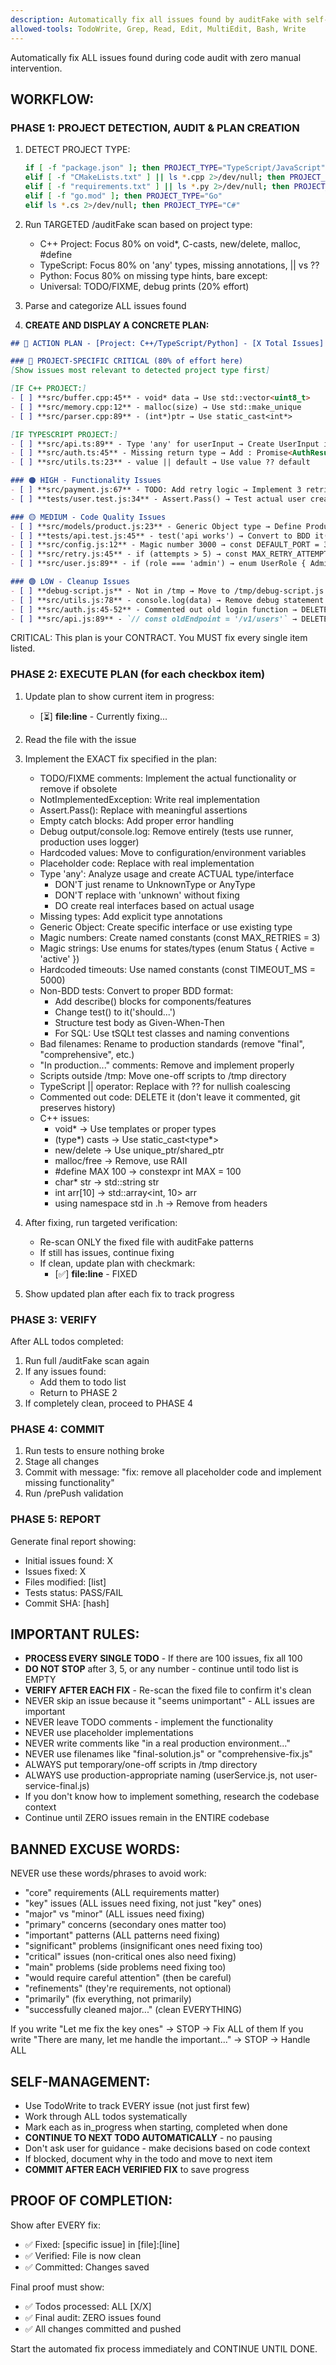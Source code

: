 ```yaml
---
description: Automatically fix all issues found by auditFake with self-managed workflow
allowed-tools: TodoWrite, Grep, Read, Edit, MultiEdit, Bash, Write
---
```


Automatically fix ALL issues found during code audit with zero manual intervention.

## WORKFLOW:

### PHASE 1: PROJECT DETECTION, AUDIT & PLAN CREATION
1. DETECT PROJECT TYPE:
   ```bash
   if [ -f "package.json" ]; then PROJECT_TYPE="TypeScript/JavaScript"
   elif [ -f "CMakeLists.txt" ] || ls *.cpp 2>/dev/null; then PROJECT_TYPE="C++"
   elif [ -f "requirements.txt" ] || ls *.py 2>/dev/null; then PROJECT_TYPE="Python"
   elif [ -f "go.mod" ]; then PROJECT_TYPE="Go"
   elif ls *.cs 2>/dev/null; then PROJECT_TYPE="C#"
   ```

2. Run TARGETED /auditFake scan based on project type:
   - C++ Project: Focus 80% on void*, C-casts, new/delete, malloc, #define
   - TypeScript: Focus 80% on 'any' types, missing annotations, || vs ??
   - Python: Focus 80% on missing type hints, bare except:
   - Universal: TODO/FIXME, debug prints (20% effort)

3. Parse and categorize ALL issues found
3. **CREATE AND DISPLAY A CONCRETE PLAN:**

```markdown
## 🎯 ACTION PLAN - [Project: C++/TypeScript/Python] - [X Total Issues]

### 🔴 PROJECT-SPECIFIC CRITICAL (80% of effort here)
[Show issues most relevant to detected project type first]

[IF C++ PROJECT:]
- [ ] **src/buffer.cpp:45** - void* data → Use std::vector<uint8_t>
- [ ] **src/memory.cpp:12** - malloc(size) → Use std::make_unique
- [ ] **src/parser.cpp:89** - (int*)ptr → Use static_cast<int*>

[IF TYPESCRIPT PROJECT:]
- [ ] **src/api.ts:89** - Type 'any' for userInput → Create UserInput interface
- [ ] **src/auth.ts:45** - Missing return type → Add : Promise<AuthResult>
- [ ] **src/utils.ts:23** - value || default → Use value ?? default

### 🟠 HIGH - Functionality Issues
- [ ] **src/payment.js:67** - TODO: Add retry logic → Implement 3 retries with exponential backoff
- [ ] **tests/user.test.js:34** - Assert.Pass() → Test actual user creation

### 🟡 MEDIUM - Code Quality Issues
- [ ] **src/models/product.js:23** - Generic Object type → Define ProductSchema interface
- [ ] **tests/api.test.js:45** - test('api works') → Convert to BDD it('should return 200 when...')
- [ ] **src/config.js:12** - Magic number 3000 → const DEFAULT_PORT = 3000
- [ ] **src/retry.js:45** - if (attempts > 5) → const MAX_RETRY_ATTEMPTS = 5
- [ ] **src/user.js:89** - if (role === 'admin') → enum UserRole { Admin = 'admin' }

### 🟢 LOW - Cleanup Issues
- [ ] **debug-script.js** - Not in /tmp → Move to /tmp/debug-script.js
- [ ] **src/utils.js:78** - console.log(data) → Remove debug statement
- [ ] **src/auth.js:45-52** - Commented out old login function → DELETE (git has history)
- [ ] **src/api.js:89** - `// const oldEndpoint = '/v1/users'` → DELETE
```

CRITICAL: This plan is your CONTRACT. You MUST fix every single item listed.

### PHASE 2: EXECUTE PLAN (for each checkbox item)
1. Update plan to show current item in progress:
   - [⏳] **file:line** - Currently fixing...
2. Read the file with the issue
3. Implement the EXACT fix specified in the plan:
   - TODO/FIXME comments: Implement the actual functionality or remove if obsolete
   - NotImplementedException: Write real implementation
   - Assert.Pass(): Replace with meaningful assertions
   - Empty catch blocks: Add proper error handling
   - Debug output/console.log: Remove entirely (tests use runner, production uses logger)
   - Hardcoded values: Move to configuration/environment variables
   - Placeholder code: Replace with real implementation
   - Type 'any': Analyze usage and create ACTUAL type/interface
     * DON'T just rename to UnknownType or AnyType
     * DON'T replace with 'unknown' without fixing
     * DO create real interfaces based on actual usage
   - Missing types: Add explicit type annotations
   - Generic Object: Create specific interface or use existing type
   - Magic numbers: Create named constants (const MAX_RETRIES = 3)
   - Magic strings: Use enums for states/types (enum Status { Active = 'active' })
   - Hardcoded timeouts: Use named constants (const TIMEOUT_MS = 5000)
   - Non-BDD tests: Convert to proper BDD format:
     * Add describe() blocks for components/features
     * Change test() to it('should...')
     * Structure test body as Given-When-Then
     * For SQL: Use tSQLt test classes and naming conventions
   - Bad filenames: Rename to production standards (remove "final", "comprehensive", etc.)
   - "In production..." comments: Remove and implement properly
   - Scripts outside /tmp: Move one-off scripts to /tmp directory
   - TypeScript || operator: Replace with ?? for nullish coalescing
   - Commented out code: DELETE it (don't leave it commented, git preserves history)
   - C++ issues:
     * void* → Use templates or proper types
     * (type*) casts → Use static_cast<type*>
     * new/delete → Use unique_ptr/shared_ptr
     * malloc/free → Remove, use RAII
     * #define MAX 100 → constexpr int MAX = 100
     * char* str → std::string str
     * int arr[10] → std::array<int, 10> arr
     * using namespace std in .h → Remove from headers

4. After fixing, run targeted verification:
   - Re-scan ONLY the fixed file with auditFake patterns
   - If still has issues, continue fixing
   - If clean, update plan with checkmark:
     - [✅] **file:line** - FIXED
5. Show updated plan after each fix to track progress

### PHASE 3: VERIFY
After ALL todos completed:
1. Run full /auditFake scan again
2. If any issues found:
   - Add them to todo list
   - Return to PHASE 2
3. If completely clean, proceed to PHASE 4

### PHASE 4: COMMIT
1. Run tests to ensure nothing broke
2. Stage all changes
3. Commit with message: "fix: remove all placeholder code and implement missing functionality"
4. Run /prePush validation

### PHASE 5: REPORT
Generate final report showing:
- Initial issues found: X
- Issues fixed: X
- Files modified: [list]
- Tests status: PASS/FAIL
- Commit SHA: [hash]

## IMPORTANT RULES:
- **PROCESS EVERY SINGLE TODO** - If there are 100 issues, fix all 100
- **DO NOT STOP** after 3, 5, or any number - continue until todo list is EMPTY
- **VERIFY AFTER EACH FIX** - Re-scan the fixed file to confirm it's clean
- NEVER skip an issue because it "seems unimportant" - ALL issues are important
- NEVER leave TODO comments - implement the functionality
- NEVER use placeholder implementations
- NEVER write comments like "in a real production environment..."
- NEVER use filenames like "final-solution.js" or "comprehensive-fix.js"
- ALWAYS put temporary/one-off scripts in /tmp directory
- ALWAYS use production-appropriate naming (userService.js, not user-service-final.js)
- If you don't know how to implement something, research the codebase context
- Continue until ZERO issues remain in the ENTIRE codebase

## BANNED EXCUSE WORDS:
NEVER use these words/phrases to avoid work:
- "core" requirements (ALL requirements matter)
- "key" issues (ALL issues need fixing, not just "key" ones)
- "major" vs "minor" (ALL issues need fixing)
- "primary" concerns (secondary ones matter too)
- "important" patterns (ALL patterns need fixing)
- "significant" problems (insignificant ones need fixing too)
- "critical" issues (non-critical ones also need fixing)
- "main" problems (side problems need fixing too)
- "would require careful attention" (then be careful)
- "refinements" (they're requirements, not optional)
- "primarily" (fix everything, not primarily)
- "successfully cleaned major..." (clean EVERYTHING)

If you write "Let me fix the key ones" → STOP → Fix ALL of them
If you write "There are many, let me handle the important..." → STOP → Handle ALL

## SELF-MANAGEMENT:
- Use TodoWrite to track EVERY issue (not just first few)
- Work through ALL todos systematically
- Mark each as in_progress when starting, completed when done
- **CONTINUE TO NEXT TODO AUTOMATICALLY** - no pausing
- Don't ask user for guidance - make decisions based on code context
- If blocked, document why in the todo and move to next item
- **COMMIT AFTER EACH VERIFIED FIX** to save progress

## PROOF OF COMPLETION:
Show after EVERY fix:
- ✅ Fixed: [specific issue] in [file]:[line]
- ✅ Verified: File is now clean
- ✅ Committed: Changes saved

Final proof must show:
- ✅ Todos processed: ALL [X/X]
- ✅ Final audit: ZERO issues found
- ✅ All changes committed and pushed

Start the automated fix process immediately and CONTINUE UNTIL DONE.